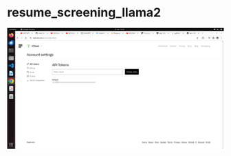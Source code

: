 # resume_screening_llama2
<img src="https://github.com/k17hawk/resume_screening_llama2/blob/main/Screenshot%20from%202024-01-31%2012-07-10.png"/>
